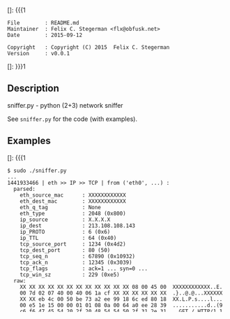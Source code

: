 []: {{{1

    File        : README.md
    Maintainer  : Felix C. Stegerman <flx@obfusk.net>
    Date        : 2015-09-12

    Copyright   : Copyright (C) 2015  Felix C. Stegerman
    Version     : v0.0.1

[]: }}}1

<!-- badge? -->

## Description

sniffer.py - python (2+3) network sniffer

See `sniffer.py` for the code (with examples).

## Examples

[]: {{{1

```
$ sudo ./sniffer.py
...
1441933466 | eth >> IP >> TCP | from ('eth0', ...) :
  parsed:
    eth_source_mac      : XXXXXXXXXXXX
    eth_dest_mac        : XXXXXXXXXXXX
    eth_q_tag           : None
    eth_type            : 2048 (0x800)
    ip_source           : X.X.X.X
    ip_dest             : 213.108.108.143
    ip_PROTO            : 6 (0x6)
    ip_TTL              : 64 (0x40)
    tcp_source_port     : 1234 (0x4d2)
    tcp_dest_port       : 80 (50)
    tcp_seq_n           : 67890 (0x10932)
    tcp_ack_n           : 12345 (0x3039)
    tcp_flags           : ack=1 ... syn=0 ...
    tcp_win_sz          : 229 (0xe5)
  raw:
    XX XX XX XX XX XX XX XX XX XX XX XX 08 00 45 00  XXXXXXXXXXXX..E.
    00 7d 02 07 40 00 40 06 1a cf XX XX XX XX XX XX  .}..@.@...XXXXXX
    XX XX eb 4c 00 50 be 73 a2 ee 99 18 6c ed 80 18  XX.L.P.s....l...
    00 e5 1e 15 00 00 01 01 08 0a 00 64 a0 ee 28 39  ...........d..(9
    c6 f6 47 45 54 20 2f 20 48 54 54 50 2f 31 2e 31  ..GET / HTTP/1.1
    0d 0a 48 6f 73 74 3a 20 6f 62 66 75 73 6b 2e 63  ..Host: obfusk.c
    68 0d 0a 55 73 65 72 2d 41 67 65 6e 74 3a 20 63  h..User-Agent: c
    75 72 6c 2f 37 2e 34 34 2e 30 0d 0a 41 63 63 65  url/7.44.0..Acce
    70 74 3a 20 2a 2f 2a 0d 0a 0d 0a                 pt: */*....
...
```

[]: }}}1

## TODO

* (use) more parsers!
* options (like filtering)?!
* prettier printing?!
* ...

## License

GPLv3+ [1].

## References

[1] GNU General Public License, version 3
--- https://www.gnu.org/licenses/gpl-3.0.html

[]: ! ( vim: set tw=70 sw=2 sts=2 et fdm=marker : )
